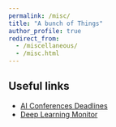 ```yaml
---
permalink: /misc/
title: "A bunch of Things"
author_profile: true
redirect_from: 
  - /miscellaneous/
  - /misc.html
---
```


## Useful links

* [AI Conferences Deadlines](https://aideadlin.es)
* [Deep Learning Monitor](https://deeplearn.org)